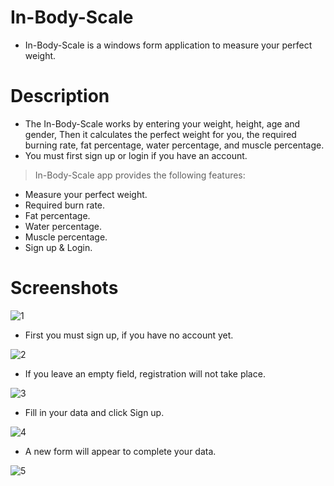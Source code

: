 # In-Body-Scale

- In-Body-Scale is a windows form application to measure your perfect weight.

# Description
- The In-Body-Scale works by entering your weight, height, age and gender, Then it calculates the perfect weight for you, the required burning rate, fat percentage, water percentage, and muscle percentage.
- You must first sign up or login if you have an account.

> In-Body-Scale app provides the following features:
- Measure your perfect weight. 
- Required burn rate. 
- Fat percentage.
- Water percentage.
- Muscle percentage.
- Sign up & Login.



# Screenshots

![1](https://user-images.githubusercontent.com/62884380/141794664-5b48d88c-dc91-41d4-b0b3-3ef183b083cc.PNG)

- First you must sign up, if you have no account yet.

![2](https://user-images.githubusercontent.com/62884380/141797315-c6ec927a-7393-410d-9762-d0c7b85f9825.PNG)

- If you leave an empty field, registration will not take place.

![3](https://user-images.githubusercontent.com/62884380/141797613-69e6c601-0d7a-4607-a2a1-60549bfdad0f.PNG)

- Fill in your data and click Sign up.

![4](https://user-images.githubusercontent.com/62884380/141797612-ddb13a08-990f-4cf3-88e4-18251a68b931.PNG)

- A new form will appear to complete your data. 

![5](https://user-images.githubusercontent.com/62884380/141797609-139d8445-58c1-41d6-bebf-fa31fecf4a03.PNG)



